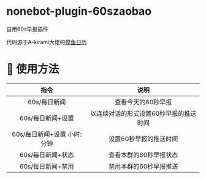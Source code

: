 # nonebot-plugin-60szaobao
自用60s早报插件

代码源于A-kirami大佬的[摸鱼日历](https://github.com/A-kirami/nonebot-plugin-moyu)

# 🎉 使用方法
| 指令  | 说明 |
|:-----:|:----:|
| 60s/每日新闻 | 查看今天的60秒早报 |
| 60s/每日新闻+设置 | 以连续对话的形式设置60秒早报的推送时间 |
| 60s/每日新闻+设置 小时:分钟 | 设置60秒早报的推送时间 |
| 60s/每日新闻+状态 | 查看本群的60秒早报状态 |
| 60s/每日新闻+禁用 | 禁用本群的60秒早报推送 |

